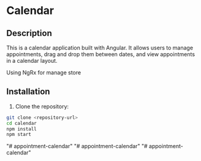 # Calendar

## Description

This is a calendar application built with Angular. It allows users to manage appointments, drag and drop them between dates, and view appointments in a calendar layout.

Using NgRx for manage store

## Installation

1. Clone the repository:

```bash
git clone <repository-url>
cd calendar
npm install
npm start
```
"# appointment-calendar" 
"# appointment-calendar" 
"# appointment-calendar" 
